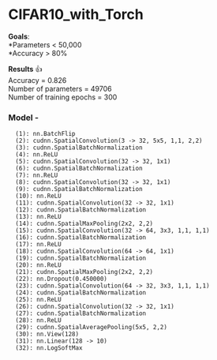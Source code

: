 # CIFAR10_with_Torch

**Goals**:</br>
  *Parameters < 50,000</br>
  *Accuracy > 80%
  
 **Results** :+1:</br>
 Accuracy = 0.826</br>
 Number of parameters = 49706</br>
 Number of training epochs = 300

### Model - 
```
  (1): nn.BatchFlip
  (2): cudnn.SpatialConvolution(3 -> 32, 5x5, 1,1, 2,2)
  (3): cudnn.SpatialBatchNormalization
  (4): nn.ReLU
  (5): cudnn.SpatialConvolution(32 -> 32, 1x1)
  (6): cudnn.SpatialBatchNormalization
  (7): nn.ReLU
  (8): cudnn.SpatialConvolution(32 -> 32, 1x1)
  (9): cudnn.SpatialBatchNormalization
  (10): nn.ReLU
  (11): cudnn.SpatialConvolution(32 -> 32, 1x1)
  (12): cudnn.SpatialBatchNormalization
  (13): nn.ReLU
  (14): cudnn.SpatialMaxPooling(2x2, 2,2)
  (15): cudnn.SpatialConvolution(32 -> 64, 3x3, 1,1, 1,1)
  (16): cudnn.SpatialBatchNormalization
  (17): nn.ReLU
  (18): cudnn.SpatialConvolution(64 -> 64, 1x1)
  (19): cudnn.SpatialBatchNormalization
  (20): nn.ReLU
  (21): cudnn.SpatialMaxPooling(2x2, 2,2)
  (22): nn.Dropout(0.450000)
  (23): cudnn.SpatialConvolution(64 -> 32, 3x3, 1,1, 1,1)
  (24): cudnn.SpatialBatchNormalization
  (25): nn.ReLU
  (26): cudnn.SpatialConvolution(32 -> 32, 1x1)
  (27): cudnn.SpatialBatchNormalization
  (28): nn.ReLU
  (29): cudnn.SpatialAveragePooling(5x5, 2,2)
  (30): nn.View(128)
  (31): nn.Linear(128 -> 10)
  (32): nn.LogSoftMax
```
